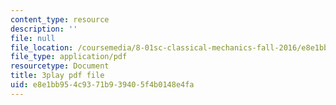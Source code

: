 ```yaml
---
content_type: resource
description: ''
file: null
file_location: /coursemedia/8-01sc-classical-mechanics-fall-2016/e8e1bb954c9371b939405f4b0148e4fa_reUjl788R9Q.pdf
file_type: application/pdf
resourcetype: Document
title: 3play pdf file
uid: e8e1bb95-4c93-71b9-3940-5f4b0148e4fa
---
```

